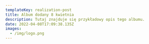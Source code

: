 ```yaml
---
templateKey: realization-post
title: Album dodany 8 kwietnia
description: Tutaj znajduje się przykładowy opis tego albumu.
date: 2022-04-08T17:09:38.135Z
images:
  - /img/logo.png
---
```

